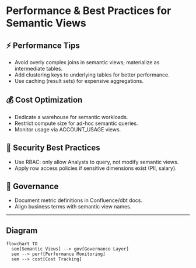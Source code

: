 # Performance & Best Practices for Semantic Views

## ⚡ Performance Tips
- Avoid overly complex joins in semantic views; materialize as intermediate tables.  
- Add clustering keys to underlying tables for better performance.  
- Use caching (result sets) for expensive aggregations.  

## 💰 Cost Optimization
- Dedicate a warehouse for semantic workloads.  
- Restrict compute size for ad-hoc semantic queries.  
- Monitor usage via ACCOUNT_USAGE views.  

## 🔐 Security Best Practices
- Use RBAC: only allow Analysts to query, not modify semantic views.  
- Apply row access policies if sensitive dimensions exist (PII, salary).  

## 📘 Governance
- Document metric definitions in Confluence/dbt docs.  
- Align business terms with semantic view names.  

---

## Diagram

```mermaid
flowchart TD
  sem[Semantic Views] --> gov[Governance Layer]
  sem --> perf[Performance Monitoring]
  sem --> cost[Cost Tracking]
```
